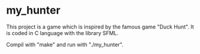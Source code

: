 # my_hunter
This project is a game which is inspired by the famous game "Duck Hunt". It is coded in C language with the library SFML.

Compil with "make" and run with "./my_hunter".
